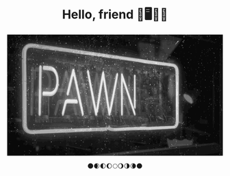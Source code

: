  <h1 align="center" style="font-size:100">Hello, friend 🤖🖥️💾🌙</h1>
<p align="center">
  <img src="https://github.com/m00nbyt3/m00nbyt3/blob/master/pwned.gif" width="768" align="center">
  </p>
<p align="center">🌑🌒🌓🌔🌕🌖🌗🌘🌑</p>
